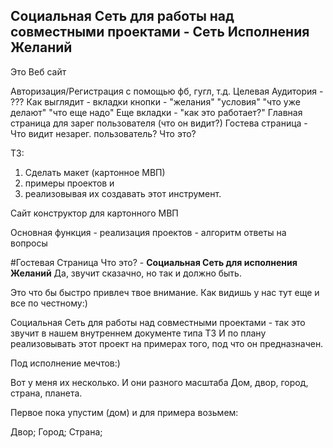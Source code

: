 ## Социальная Сеть для работы над совместными проектами - Сеть Исполнения Желаний
Это Веб сайт

Авторизация/Регистрация с помощью фб, гугл, т.д.
Целевая Аудитория - ???
Как выглядит - вкладки кнопки - "желания" "условия" "что уже делают" "что еще надо"
Еще вкладки - "как это работает?" 
Главная страница для зарег пользователя (что он видит?)
Гостева страница - Что видит незарег. пользователь? Что это?

ТЗ:
1. Cделать макет (картонное МВП) 
2. примеры проектов и 
3. реализовывая их создавать этот инструмент. 

Сайт конструктор для картонного МВП

Основная функция - реализация проектов -  алгоритм ответы на вопросы

#Гостевая Страница
Что это? - __Социальная Сеть для исполнения Желаний__
Да, звучит сказачно, но так и должно быть.

Это что бы быстро привлеч твое внимание.
Как видишь у нас тут еще и все по честному:)

Социальная Сеть для работы над совместными проектами - так это звучит в нашем внутреннем документе типа ТЗ
И по плану реализовывать этот проект на примерах того, под что он предназначен.

Под исполнение мечтов:)


Вот у меня их несколько. И они разного масштаба
Дом, двор, город, страна, планета.

Первое пока упустим (дом) и для примера возьмем:

Двор;
Город;
Страна;


